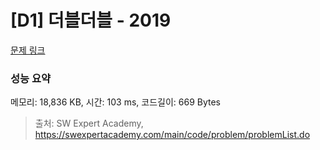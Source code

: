 # [D1] 더블더블 - 2019 

[문제 링크](https://swexpertacademy.com/main/code/problem/problemDetail.do?contestProbId=AV5QDEX6AqwDFAUq) 

### 성능 요약

메모리: 18,836 KB, 시간: 103 ms, 코드길이: 669 Bytes



> 출처: SW Expert Academy, https://swexpertacademy.com/main/code/problem/problemList.do